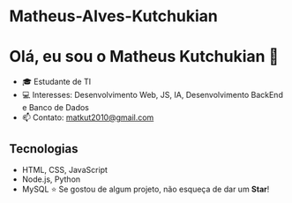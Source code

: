 # Matheus-Alves-Kutchukian
# Olá, eu sou o Matheus Kutchukian 👋
- 🎓 Estudante de TI  
- 💻 Interesses: Desenvolvimento Web, JS, IA, Desenvolvimento BackEnd e Banco de Dados   
- 📫 Contato: matkut2010@gmail.com
## Tecnologias
- HTML, CSS, JavaScript
- Node.js, Python
- MySQL
⭐ Se gostou de algum projeto, não esqueça de dar um **Star**!
